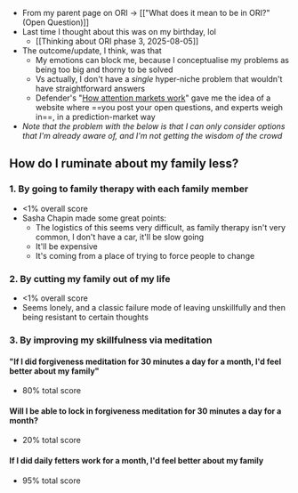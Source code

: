 - From my parent page on ORI → [["What does it mean to be in ORI?" (Open Question)]]
- Last time I thought about this was on my birthday, lol
	- [[Thinking about ORI phase 3, 2025-08-05]]
- The outcome/update, I think, was that
	- My emotions can block me, because I conceptualise my problems as being too big and thorny to be solved
	- Vs actually, I don't have a *single* hyper-niche problem that wouldn't have straightforward answers
	- Defender's "[How attention markets work](https://defenderofthebasic.substack.com/p/how-attention-markets-work?utm_source=profile&utm_medium=reader2)" gave me the idea of a website where ==you post your open questions, and experts weigh in==, in a prediction-market way
- *Note that the problem with the below is that I can only consider options that I'm already aware of, and I'm not getting the wisdom of the crowd*
## How do I ruminate about my family less?
### 1. By going to family therapy with each family member
- <1% overall score
- Sasha Chapin made some great points:
	- The logistics of this seems very difficult, as family therapy isn't very common, I don't have a car, it'll be slow going
	- It'll be expensive
	- It's coming from a place of trying to force people to change
### 2. By cutting my family out of my life
- <1% overall score
- Seems lonely, and a classic failure mode of leaving unskillfully and then being resistant to certain thoughts
### 3. By improving my skillfulness via meditation
#### "If I did forgiveness meditation for 30 minutes a day for a month, I'd feel better about my family"
- 80% total score
#### Will I be able to lock in forgiveness meditation for 30 minutes a day for a month?
- 20% total score
#### If I did daily fetters work for a month, I'd feel better about my family
- 95% total score